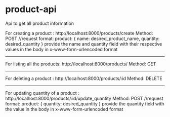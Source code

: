 # product-api
Api to get all product information

For creating a product : http://localhost:8000/products/create Method: POST 
//request format:
product: {
  name: desired_product_name,
  quantity: desired_quantity
}
provide the name and quantity field with their respective values in the body in x-www-form-urlencoded format
************************************************************************************************************
For listing all the products: http://localhost:8000/products/ Method: GET
************************************************************************************************************
For deleting a product : http://localhost:8000/products/:id Method: DELETE
************************************************************************************************************
For updating quantity of a product : http://localhost:8000/products/:id/update_quantity Method: POST
//request format:
product: {
  quantity: desired_quantity
}
provide the quantity field with the value in the body in x-www-form-urlencoded format
